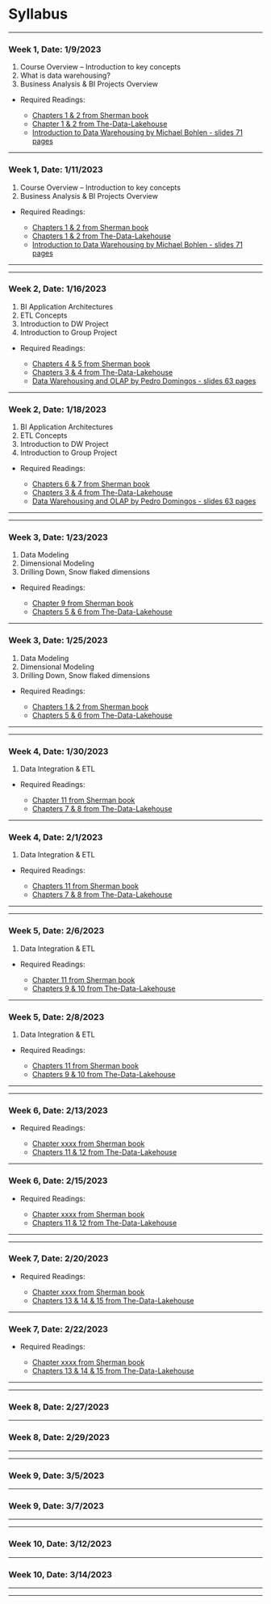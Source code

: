 # Syllabus

----------
### Week 1, Date: 1/9/2023 
1. Course Overview – Introduction to key concepts
2. What is data warehousing?
3. Business Analysis & BI Projects Overview

* Required Readings:

	* [Chapters 1 & 2 from Sherman book](https://www.amazon.com/Business-Intelligence-Guidebook-Integration-Analytics-ebook/dp/B00PLOC3R8/ref=sr_1_1)
	* [Chapter  1 & 2 from The-Data-Lakehouse](https://www.databricks.com/wp-content/uploads/2021/10/The-Data-Lakehouse.pdf)
	* [Introduction to Data Warehousing by Michael Bohlen - slides 71 pages](/resources/data_warehousing/data_warehousing_by_Michael_Bohlen_slides_71_pages.pdf)
----------
### Week 1, Date: 1/11/2023 
1. Course Overview – Introduction to key concepts
2. Business Analysis & BI Projects Overview

* Required Readings:

	* [Chapters 1 & 2 from Sherman book](https://www.amazon.com/Business-Intelligence-Guidebook-Integration-Analytics-ebook/dp/B00PLOC3R8/ref=sr_1_1)
	* [Chapters 1 & 2 from The-Data-Lakehouse](https://www.databricks.com/wp-content/uploads/2021/10/The-Data-Lakehouse.pdf)
	* [Introduction to Data Warehousing by Michael Bohlen - slides 71 pages](/resources/data_warehousing/data_warehousing_by_Michael_Bohlen_slides_71_pages.pdf)

----------
----------

### Week 2, Date: 1/16/2023 
1. BI Application Architectures
2. ETL Concepts
3. Introduction to DW Project
4. Introduction to Group Project

* Required Readings:

	* [Chapters 4 & 5 from Sherman book](https://www.amazon.com/Business-Intelligence-Guidebook-Integration-Analytics-ebook/dp/B00PLOC3R8/ref=sr_1_1)
	* [Chapters 3 & 4  from The-Data-Lakehouse](https://www.databricks.com/wp-content/uploads/2021/10/The-Data-Lakehouse.pdf)
	* [Data Warehousing and OLAP by Pedro Domingos - slides 63 pages](/resources/data_warehousing/data_warehousing_and_OLAP_by_Pedro_Domingos_slides_63_pages.ppt)
----------
### Week 2, Date: 1/18/2023 
1. BI Application Architectures
2. ETL Concepts
3. Introduction to DW Project
4. Introduction to Group Project

* Required Readings:

	* [Chapters 6 & 7 from Sherman book](https://www.amazon.com/Business-Intelligence-Guidebook-Integration-Analytics-ebook/dp/B00PLOC3R8/ref=sr_1_1)
	* [Chapters 3 & 4 from The-Data-Lakehouse](https://www.databricks.com/wp-content/uploads/2021/10/The-Data-Lakehouse.pdf)
	* [Data Warehousing and OLAP by Pedro Domingos - slides 63 pages](/resources/data_warehousing/data_warehousing_and_OLAP_by_Pedro_Domingos_slides_63_pages.ppt)

----------
----------

### Week 3, Date: 1/23/2023 
1. Data Modeling
2. Dimensional Modeling
3. Drilling Down, Snow flaked dimensions

* Required Readings:

	* [Chapter 9 from Sherman book](https://www.amazon.com/Business-Intelligence-Guidebook-Integration-Analytics-ebook/dp/B00PLOC3R8/ref=sr_1_1)
	* [Chapters 5 & 6  from The-Data-Lakehouse](https://www.databricks.com/wp-content/uploads/2021/10/The-Data-Lakehouse.pdf)

----------
### Week 3, Date: 1/25/2023 
1. Data Modeling
2. Dimensional Modeling
3. Drilling Down, Snow flaked dimensions

* Required Readings:

	* [Chapters 1 & 2 from Sherman book](https://www.amazon.com/Business-Intelligence-Guidebook-Integration-Analytics-ebook/dp/B00PLOC3R8/ref=sr_1_1)
	* [Chapters 5 & 6 from The-Data-Lakehouse](https://www.databricks.com/wp-content/uploads/2021/10/The-Data-Lakehouse.pdf)

----------
----------
### Week 4, Date: 1/30/2023 
1. Data Integration & ETL

* Required Readings:

	* [Chapter 11 from Sherman book](https://www.amazon.com/Business-Intelligence-Guidebook-Integration-Analytics-ebook/dp/B00PLOC3R8/ref=sr_1_1)
	* [Chapters 7 & 8  from The-Data-Lakehouse](https://www.databricks.com/wp-content/uploads/2021/10/The-Data-Lakehouse.pdf)

----------
### Week 4, Date: 2/1/2023 
1. Data Integration & ETL


* Required Readings:

	* [Chapters 11 from Sherman book](https://www.amazon.com/Business-Intelligence-Guidebook-Integration-Analytics-ebook/dp/B00PLOC3R8/ref=sr_1_1)
	* [Chapters 7 & 8 from The-Data-Lakehouse](https://www.databricks.com/wp-content/uploads/2021/10/The-Data-Lakehouse.pdf)

----------
----------

### Week 5, Date: 2/6/2023 
1. Data Integration & ETL

* Required Readings:

	* [Chapter 11 from Sherman book](https://www.amazon.com/Business-Intelligence-Guidebook-Integration-Analytics-ebook/dp/B00PLOC3R8/ref=sr_1_1)
	* [Chapters 9 & 10  from The-Data-Lakehouse](https://www.databricks.com/wp-content/uploads/2021/10/The-Data-Lakehouse.pdf)

----------
### Week 5, Date: 2/8/2023 
1. Data Integration & ETL

* Required Readings:

	* [Chapters 11 from Sherman book](https://www.amazon.com/Business-Intelligence-Guidebook-Integration-Analytics-ebook/dp/B00PLOC3R8/ref=sr_1_1)
	* [Chapters 9 & 10 from The-Data-Lakehouse](https://www.databricks.com/wp-content/uploads/2021/10/The-Data-Lakehouse.pdf)

----------
----------

### Week 6, Date: 2/13/2023 
* Required Readings:

	* [Chapter xxxx from Sherman book](https://www.amazon.com/Business-Intelligence-Guidebook-Integration-Analytics-ebook/dp/B00PLOC3R8/ref=sr_1_1)
	* [Chapters 11 & 12  from The-Data-Lakehouse](https://www.databricks.com/wp-content/uploads/2021/10/The-Data-Lakehouse.pdf)

----------
### Week 6, Date: 2/15/2023 
* Required Readings:

	* [Chapter xxxx from Sherman book](https://www.amazon.com/Business-Intelligence-Guidebook-Integration-Analytics-ebook/dp/B00PLOC3R8/ref=sr_1_1)
	* [Chapters 11 & 12  from The-Data-Lakehouse](https://www.databricks.com/wp-content/uploads/2021/10/The-Data-Lakehouse.pdf)

----------
----------

### Week 7, Date: 2/20/2023 
* Required Readings:

	* [Chapter xxxx from Sherman book](https://www.amazon.com/Business-Intelligence-Guidebook-Integration-Analytics-ebook/dp/B00PLOC3R8/ref=sr_1_1)
	* [Chapters 13 & 14 & 15 from The-Data-Lakehouse](https://www.databricks.com/wp-content/uploads/2021/10/The-Data-Lakehouse.pdf)

----------
### Week 7, Date: 2/22/2023 
* Required Readings:

	* [Chapter xxxx from Sherman book](https://www.amazon.com/Business-Intelligence-Guidebook-Integration-Analytics-ebook/dp/B00PLOC3R8/ref=sr_1_1)
	* [Chapters 13 & 14 & 15  from The-Data-Lakehouse](https://www.databricks.com/wp-content/uploads/2021/10/The-Data-Lakehouse.pdf)

----------
----------
### Week 8, Date: 2/27/2023 

----------
### Week 8, Date: 2/29/2023 

----------
----------
### Week 9, Date: 3/5/2023 

----------
### Week 9, Date: 3/7/2023 

----------
----------
### Week 10, Date: 3/12/2023 

----------
### Week 10, Date: 3/14/2023 

----------
----------
